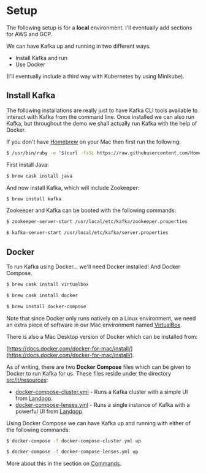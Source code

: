 # Setup

The following setup is for a **local** environment. I'll eventually add sections for AWS and GCP.

We can have Kafka up and running in two different ways.

- Install Kafka and run
- Use Docker

(I'll eventually include a third way with Kubernetes by using Minikube).

## Install Kafka

The following installations are really just to have Kafka CLI tools available to interact with Kafka from the command line. Once installed we can also run Kafka, but throughout the demo we shall actually run Kafka with the help of Docker.

If you don't have [Homebrew](https://brew.sh) on your Mac then first run the following:

```bash
$ /usr/bin/ruby -e "$(curl -fsSL https://raw.githubusercontent.com/Homebrew/install/master/install)"
```

First install Java:

```bash
$ brew cask install java
```

And now install Kafka, which will include Zookeeper:

```bash
$ brew install kafka
```

Zookeeper and Kafka can be booted with the following commands:

```bash
$ zookeeper-server-start /usr/local/etc/kafka/zookeeper.properties

$ kafka-server-start /usr/local/etc/kafka/server.properties
```

## Docker

To run Kafka using Docker… we'll need Docker installed! And Docker Compose.

```bash
$ brew cask install virtualbox

$ brew cask install docker

$ brew install docker-compose
```

Note that since Docker only runs natively on a Linux environment, we need an extra piece of software in our Mac environment named [VirtualBox](https://www.virtualbox.org/).

There is also a Mac Desktop version of Docker which can be installed from:

[https://docs.docker.com/docker-for-mac/install/](https://docs.docker.com/docker-for-mac/install/).

As of writing, there are two **Docker Compose** files which can be given to Docker to run Kafka for us. These files reside under the directory [src/it/resources](../src/it/resources):

- [docker-compose-cluster.yml](../src/it/resources/docker-compose-cluster.yml) - Runs a Kafka cluster with a simple UI from [Landoop](https://www.landoop.com/).
- [docker-compose-lenses.yml](../src/it/resources/docker-compose-lenses.yml) - Runs a single instance of Kafka with a powerful UI from [Landoop](https://www.landoop.com/).

Using Docker Compose we can have Kafka up and running with either of the following commands:

```bash
$ docker-compose -f docker-compose-cluster.yml up
```

```bash
$ docker-compose -f docker-compose-lenses.yml up
```

More about this in the section on [Commands](commands.md).
